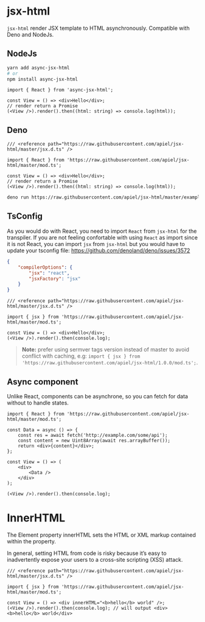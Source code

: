 # jsx-html

`jsx-html` render JSX template to HTML asynchronously. Compatible with Deno and NodeJs.

## NodeJs

```sh
yarn add async-jsx-html
# or
npm install async-jsx-html
```

```tsx
import { React } from 'async-jsx-html';

const View = () => <div>Hello</div>;
// render return a Promise
(<View />).render().then((html: string) => console.log(html));
```

## Deno

```tsx
/// <reference path="https://raw.githubusercontent.com/apiel/jsx-html/master/jsx.d.ts" />

import { React } from 'https://raw.githubusercontent.com/apiel/jsx-html/master/mod.ts';

const View = () => <div>Hello</div>;
// render return a Promise
(<View />).render().then((html: string) => console.log(html));
```

```sh
deno run https://raw.githubusercontent.com/apiel/jsx-html/master/examples/00.tsx
```

## TsConfig

As you would do with React, you need to import `React` from `jsx-html` for the transpiler. If you are not feeling confortable with using `React` as import since it is not React, you can import `jsx` from `jsx-html` but you would have to update your tsconfig file: https://github.com/denoland/deno/issues/3572

```json
{
    "compilerOptions": {
        "jsx": "react",
        "jsxFactory": "jsx"
    }
}
```

```tsx
/// <reference path="https://raw.githubusercontent.com/apiel/jsx-html/master/jsx.d.ts" />

import { jsx } from 'https://raw.githubusercontent.com/apiel/jsx-html/master/mod.ts';

const View = () => <div>Hello</div>;
(<View />).render().then(console.log);
```

> **Note:** prefer using sermver tags version instead of master to avoid conflict with caching, e.g:
> `import { jsx } from 'https://raw.githubusercontent.com/apiel/jsx-html/1.0.0/mod.ts';`.

## Async component

Unlike React, components can be asynchrone, so you can fetch for data without to handle states.

```tsx
import { React } from 'https://raw.githubusercontent.com/apiel/jsx-html/master/mod.ts';

const Data = async () => {
    const res = await fetch('http://example.com/some/api');
    const content = new Uint8Array(await res.arrayBuffer());
    return <div>{content}</div>;
};

const View = () => (
    <div>
        <Data />
    </div>
);

(<View />).render().then(console.log);
```

# InnerHTML

The Element property innerHTML sets the HTML or XML markup contained within the property.

In general, setting HTML from code is risky because it’s easy to inadvertently expose your users to a cross-site scripting (XSS) attack.

```tsx
/// <reference path="https://raw.githubusercontent.com/apiel/jsx-html/master/jsx.d.ts" />

import { jsx } from 'https://raw.githubusercontent.com/apiel/jsx-html/master/mod.ts';

const View = () => <div innerHTML="<b>hello</b> world" />;
(<View />).render().then(console.log); // will output <div><b>hello</b> world</div>
```

